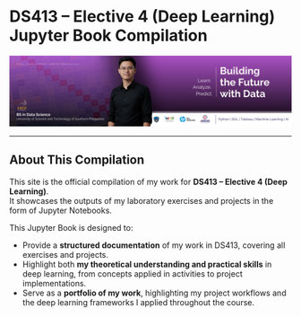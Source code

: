 # DS413 – Elective 4 (Deep Learning) Jupyter Book Compilation

<p align="center">
  <img src="banner.png"/>
</p>

---


## **About This Compilation**

This site is the official compilation of my work for **DS413 – Elective 4 (Deep Learning)**.  
It showcases the outputs of my laboratory exercises and projects in the form of Jupyter Notebooks.

This Jupyter Book is designed to:  
- Provide a **structured documentation** of my work in DS413, covering all exercises and projects.  
- Highlight both **my theoretical understanding and practical skills** in deep learning, from concepts applied in activities to project implementations.  
- Serve as a **portfolio of my work**, highlighting my project workflows and the deep learning frameworks I applied throughout the course.  


```{tableofcontents}
```
